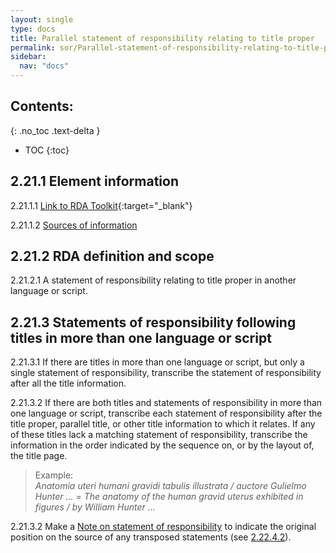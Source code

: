 ```yaml
---
layout: single
type: docs
title: Parallel statement of responsibility relating to title proper
permalink: sor/Parallel-statement-of-responsibility-relating-to-title-proper/
sidebar:
  nav: "docs"
---
```


## Contents:
{: .no_toc .text-delta }

- TOC
{:toc}

## 2.21.1 Element information

<a name="2.21.1.1">2.21.1.1</a> [Link to RDA Toolkit](https://beta.rdatoolkit.org/Content?externalId=en-US_ala-0ab0204b-abfd-34af-add7-1857d6147b10){:target="_blank"}

<a name="2.21.1.2">2.21.1.2</a> [Sources of information](/DCRMR/sor/)

## 2.21.2 RDA definition and scope

<a name="2.21.2.1">2.21.2.1</a> A statement of responsibility relating to title proper in another language or script.

## 2.21.3 Statements of responsibility following titles in more than one language or script 

<a name="2.21.3.1">2.21.3.1</a> If there are titles in more than one language or script, but only a single statement of responsibility, transcribe the statement of responsibility after all the title information.

<a name="2.21.3.2">2.21.3.2</a> If there are both titles and statements of responsibility in more than one language or script, transcribe each statement of responsibility after the title proper, parallel title, or other title information to which it relates. If any of these titles lack a matching statement of responsibility, transcribe the information in the order indicated by the sequence on, or by the layout of, the title page.

>Example:  
><CITE>Anatomia uteri humani gravidi tabulis illustrata / auctore Gulielmo Hunter ... = The anatomy of the human gravid uterus exhibited in figures / by William Hunter …</CITE>

<a name="2.21.3.2">2.21.3.2</a> Make a [Note on statement of responsibility](/DCRMR/sor/Note-on-statement-of-responsibility/) to indicate the original position on the source of any transposed statements (see [2.22.4.2](/DCRMR/sor/Note-on-statement-of-responsibility/#2.22.4.2)).  